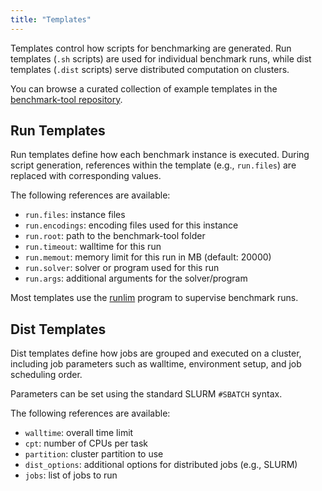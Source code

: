 ```yaml
---
title: "Templates"
---
```


Templates control how scripts for benchmarking are generated. Run templates
(`.sh` scripts) are used for individual benchmark runs, while dist templates
(`.dist` scripts) serve distributed computation on clusters.

You can browse a curated collection of example templates in the [benchmark-tool
repository].

## Run Templates

Run templates define how each benchmark instance is executed. During script
generation, references within the template (e.g., `run.files`) are replaced
with corresponding values.

The following references are available:

- `run.files`: instance files
- `run.encodings`: encoding files used for this instance
- `run.root`: path to the benchmark-tool folder
- `run.timeout`: walltime for this run
- `run.memout`: memory limit for this run in MB (default: 20000)
- `run.solver`: solver or program used for this run
- `run.args`: additional arguments for the solver/program

Most templates use the [runlim] program to supervise benchmark runs.

## Dist Templates

Dist templates define how jobs are grouped and executed on a cluster, including
job parameters such as walltime, environment setup, and job scheduling order.

Parameters can be set using the standard SLURM `#SBATCH` syntax.

The following references are available:

- `walltime`: overall time limit
- `cpt`: number of CPUs per task
- `partition`: cluster partition to use
- `dist_options`: additional options for distributed jobs (e.g., SLURM)
- `jobs`: list of jobs to run

[benchmark-tool repository]: https://github.com/potassco/benchmark-tool/blob/master/templates
[runlim]: https://github.com/arminbiere/runlim
